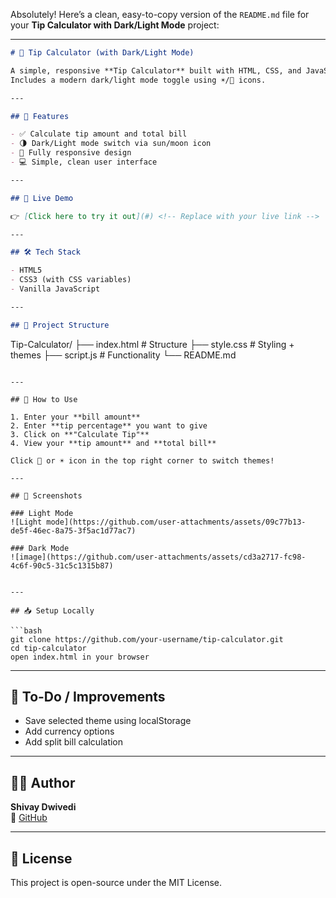 Absolutely! Here’s a clean, easy-to-copy version of the `README.md` file for your **Tip Calculator with Dark/Light Mode** project:

---

```markdown
# 💸 Tip Calculator (with Dark/Light Mode)

A simple, responsive **Tip Calculator** built with HTML, CSS, and JavaScript.  
Includes a modern dark/light mode toggle using ☀️/🌙 icons.

---

## 📌 Features

- ✅ Calculate tip amount and total bill
- 🌗 Dark/Light mode switch via sun/moon icon
- 📱 Fully responsive design
- 💻 Simple, clean user interface

---

## 🚀 Live Demo

👉 [Click here to try it out](#) <!-- Replace with your live link -->

---

## 🛠️ Tech Stack

- HTML5
- CSS3 (with CSS variables)
- Vanilla JavaScript

---

## 📂 Project Structure

```
Tip-Calculator/
├── index.html       # Structure
├── style.css        # Styling + themes
├── script.js        # Functionality
└── README.md
```

---

## 🧠 How to Use

1. Enter your **bill amount**
2. Enter **tip percentage** you want to give
3. Click on **"Calculate Tip"**
4. View your **tip amount** and **total bill**

Click 🌙 or ☀️ icon in the top right corner to switch themes!

---

## 📸 Screenshots

### Light Mode
![Light mode](https://github.com/user-attachments/assets/09c77b13-de5f-46ec-8a75-3f5ac1d77ac7)

### Dark Mode
![image](https://github.com/user-attachments/assets/cd3a2717-fc98-4c6f-90c5-31c5c1315b87)


---

## 📥 Setup Locally

```bash
git clone https://github.com/your-username/tip-calculator.git
cd tip-calculator
open index.html in your browser
```

---

## 🎯 To-Do / Improvements

- Save selected theme using localStorage
- Add currency options
- Add split bill calculation

---

## 🙋‍♂️ Author

**Shivay Dwivedi**  
🔗 [GitHub](https://github.com/shivaydwivedi)

---

## 🧾 License

This project is open-source under the MIT License.
```




